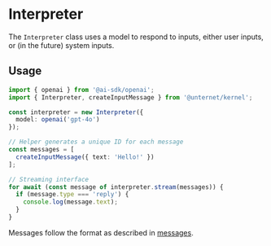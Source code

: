 # Interpreter

The `Interpreter` class uses a model to respond to inputs, either user inputs, or (in the future) system inputs.

## Usage

```typescript
import { openai } from '@ai-sdk/openai';
import { Interpreter, createInputMessage } from '@unternet/kernel';

const interpreter = new Interpreter({ 
  model: openai('gpt-4o') 
});

// Helper generates a unique ID for each message
const messages = [
  createInputMessage({ text: 'Hello!' })
];

// Streaming interface
for await (const message of interpreter.stream(messages)) {
  if (message.type === 'reply') {
    console.log(message.text);
  }
}
```

Messages follow the format as described in [messages](./messages.md).